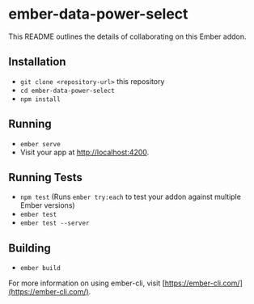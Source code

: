 # ember-data-power-select

This README outlines the details of collaborating on this Ember addon.

## Installation

* `git clone <repository-url>` this repository
* `cd ember-data-power-select`
* `npm install`

## Running

* `ember serve`
* Visit your app at [http://localhost:4200](http://localhost:4200).

## Running Tests

* `npm test` (Runs `ember try:each` to test your addon against multiple Ember versions)
* `ember test`
* `ember test --server`

## Building

* `ember build`

For more information on using ember-cli, visit [https://ember-cli.com/](https://ember-cli.com/).
